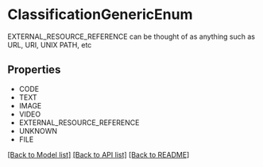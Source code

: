 # ClassificationGenericEnum

EXTERNAL_RESOURCE_REFERENCE can be thought of as anything such as URL, URI, UNIX PATH, etc

## Properties
- CODE
- TEXT
- IMAGE
- VIDEO
- EXTERNAL_RESOURCE_REFERENCE
- UNKNOWN
- FILE

[[Back to Model list]](../README.md#documentation-for-models) [[Back to API list]](../README.md#documentation-for-api-endpoints) [[Back to README]](../README.md)


